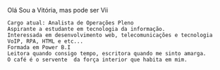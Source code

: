 
   Olá Sou a Vitória, mas pode ser Vii 
  
    Cargo atual: Analista de Operações Pleno
    Aspirante a estudante em tecnologia da informação.
    Interessada em desenvolvimento web, telecomunicações e tecnologia VoIP, RPA, HTML e etc... 
    Formada em Power B.I 
    Leitora quando consigo tempo, escritora quando me sinto amarga. 
    O café é o servente  da força interior que habita em mim. 
